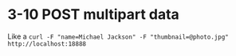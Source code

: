 # 3-10 POST multipart data

Like a `curl -F "name=Michael Jackson" -F "thumbnail=@photo.jpg" http://localhost:18888`
